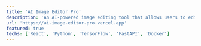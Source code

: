```yaml
---
title: 'AI Image Editor Pro'
description: 'An AI-powered image editing tool that allows users to edit photos using natural language commands. Built with React, Python, and integrated with various AI models for intelligent image manipulation.'
url: 'https://ai-image-editor-pro.vercel.app'
featured: true
techs: ['React', 'Python', 'TensorFlow', 'FastAPI', 'Docker']
---
```

